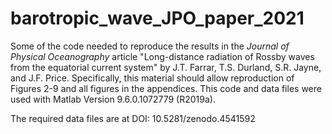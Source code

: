 # barotropic_wave_JPO_paper_2021
Some of the code needed to reproduce the results in the _Journal of Physical Oceanography_ article "Long-distance radiation of Rossby waves from the equatorial current system" by J.T. Farrar, T.S. Durland, S.R. Jayne, and J.F. Price.  Specifically, this material should allow reproduction of Figures 2-9 and all figures in the appendices.  This code and data files were used with Matlab Version 9.6.0.1072779 (R2019a).

The required data files are at DOI: 10.5281/zenodo.4541592
